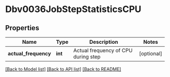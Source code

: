# Dbv0036JobStepStatisticsCPU

## Properties
Name | Type | Description | Notes
------------ | ------------- | ------------- | -------------
**actual_frequency** | **int** | Actual frequency of CPU during step | [optional] 

[[Back to Model list]](../README.md#documentation-for-models) [[Back to API list]](../README.md#documentation-for-api-endpoints) [[Back to README]](../README.md)


